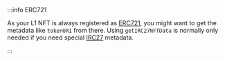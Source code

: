 :::info ERC721

As your L1 NFT is always registered as [ERC721](https://eips.ethereum.org/EIPS/eip-721), you might want to get the metadata like `tokenURI` from there. Using `getIRC27NFTData` is normally only needed if you need special [IRC27](https://wiki.iota.org/tips/tips/TIP-0027/) metadata.

:::